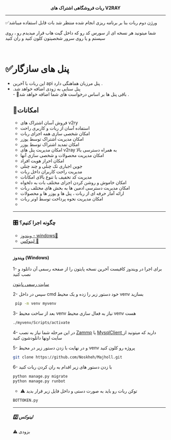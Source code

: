 
<p align="center">
<strong >ربات فروشگاهی اشتراک های V2RAY </strong></br>
</p>
<hr>

<p>✅ورژن دوم ربات بنا بر برنامه ریزی انجام شده منتظر شد بات قابل استفاده میباشد </p>
<p> شما میتونید هر نسخه ای از سورس کد رو که داخل گیت هاب قرار میدیدم رو ،‌ روی سیستم و یا روی سرور  شخصیتون کلون کنید و ران کنید  </p>

<br>
</hr>

</hr>


# ✅پنل های سازگار 
<ul>
    <li>
        این ربات با آخرین api پنل مرزبان هماهنگی دارد .
    </li>
    <li>
     .پنل سنایی به زودی اضافه خواهد شد 
    </li>
    - 🔗باقی پنل ها بر اساس درخواست های شما اضافه خواهد شد .

</hr>

## 🔖امکانات 
- فروش آسان اشتراک های v2ry
- استفاده آسان از ربات و کاربری راحت
- امکان شخصی سازی همه اجزای ربات
- امکان مدیریت اشتراک توسط یوزر 
- امکان تمدید اشتراک توسط یوزر
- امکان مدیریت پنل های v2ray  به همراه دسترسی بالا
- امکان مدیریت محصولات و شخصی سازی آنها  
- امکان احراز هویت افراد 
- جوین اجباری تک چنلی و چند چنلی 
- مدیریت راحت کاربران داخل ربات
- مدیریت کد تخفیف با تنوع بالای امکانات
- امکان خاموش و روشن کردن اجزای مختلف بات به دلخواه 
- امکان مدیریت دسترسی ادمین ها به بخش های مختلف ربات
- ارائه آمار حرفه ای از ربات ، پنل ها و یوزر ها و محصولات 
- امکان مدیریت نحوه پرداخت توسط اونر ربات 
- 



<hr>

### 🎛 چگونه اجرا کنیم‌؟
- [ویندوز - windows🔘](#ویندوز-windows)
- [لینوکس 🔘](#####لینوکس)
<hr>

#### ویندوز (Windows)


1- برای اجرا در ویندوز کافیست آخرین نسخه پایتون را از صفحه رسمی آن دانلود و نصب کنید

<a href='https://www.python.org/'>سایت رسمی پایتون </a>

2- سپس در داخل cmd خود دستور زیر را زده و یک محیط venv بسازید 

```bash 
 pip -m venv myvenv
 ```
3- بعد از ساخت محیط venv نیاز به فعال سازی محیط venv هست 

```bash 
./myvenv/Scripts/activate
```
4- در این مرحله شما نیاز به نصب <a href='https://www.google.com/search?q=zammp+download+link'>Zammp</a> یا <a href='https://google.com/search?q=mysql+client+download+link'>MysqlClient </a> دارید که میتونید از سایت اونها دانلودشون کنید

5- و در نهایت با زدن دستور زیر در محیط venv پروژه رو کلون کنید

```bash 
git clone https://github.com/Noskheh/Majholl.git
```

6- با زدن دستور های زیر اقدام به ران کردن ربات کنید 
```bash 
python manage.py migrate 
python manage.py runbot
```
- ⚠️ توکن ربات رو باید به صورت دستی و داخل فایل زیر قرار بدید 

```bash 
BOTTOKEN.py
```

<hr>

##### 2️⃣ لینوکس 
⚠️ بزودی 
